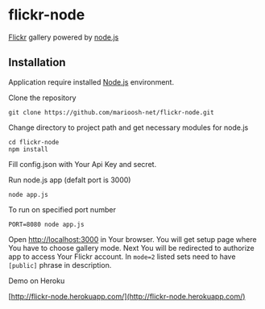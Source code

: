 flickr-node
===============

[Flickr](http://www.flickr.com/) gallery powered by [node.js](http://nodejs.org/)

Installation
------------
Application require installed [Node.js](http://nodejs.org/) environment.

Clone the repository

    git clone https://github.com/marioosh-net/flickr-node.git

Change directory to project path and get necessary modules for node.js

    cd flickr-node
    npm install

Fill config.json with Your Api Key and secret.

Run node.js app (defalt port is 3000) 

    node app.js
    
To run on specified port number

    PORT=8080 node app.js

Open [http://localhost:3000](http://localhost:3000) in Your browser. You will get setup page where You
have to choose gallery mode. Next You will be redirected to authorize app to access Your Flickr account.
In `mode=2` listed sets need to have `[public]` phrase in description.

Demo on Heroku

   [http://flickr-node.herokuapp.com/](http://flickr-node.herokuapp.com/)
